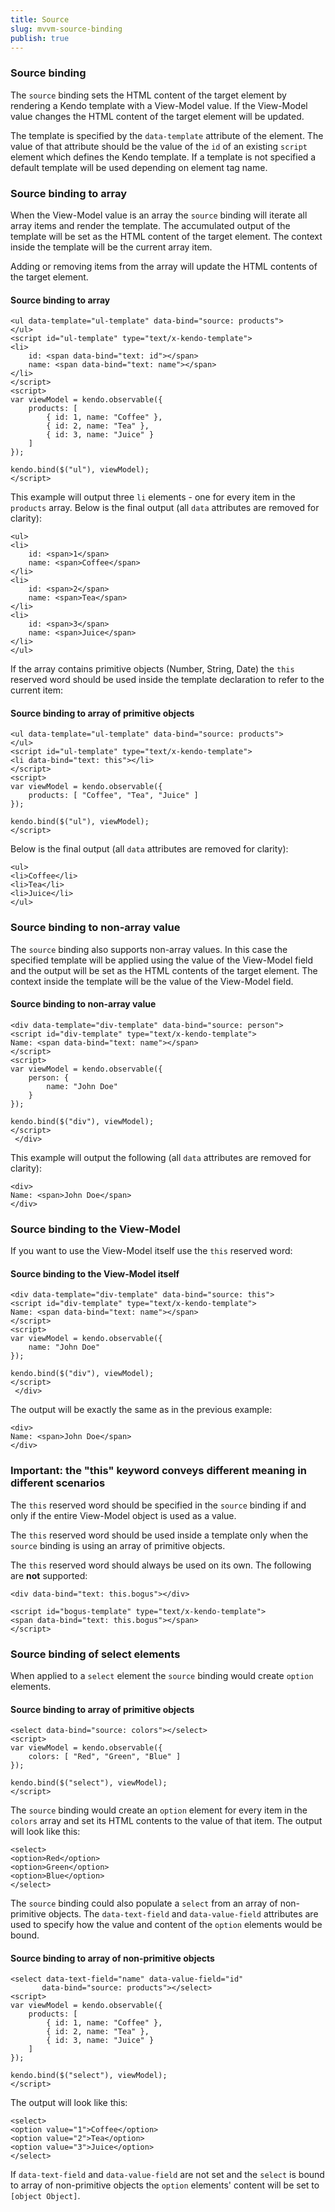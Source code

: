 ```yaml
---
title: Source
slug: mvvm-source-binding
publish: true
---
```


### Source binding

The `source` binding sets the HTML content of the target element by rendering a Kendo template with a View-Model value. If the View-Model value changes
the HTML content of the target element will be updated.

The template is specified by the `data-template` attribute of the element. The value of that attribute should be the value of the `id` of
an existing `script` element which defines the Kendo template. If a template is not specified a default template will be
used depending on element tag name.

### Source binding to array

When the View-Model value is an array the `source` binding will iterate all array items and render the template. The accumulated output of the template
will be set as the HTML content of the target element. The context inside the template will be the current array item.

Adding or removing items from the array will update the HTML contents of the target element.

  

#### Source binding to array
 
    <ul data-template="ul-template" data-bind="source: products">
    </ul>
    <script id="ul-template" type="text/x-kendo-template">
    <li>
        id: <span data-bind="text: id"></span>
        name: <span data-bind="text: name"></span>
    </li>
    </script>
    <script>
    var viewModel = kendo.observable({
        products: [
            { id: 1, name: "Coffee" },
            { id: 2, name: "Tea" },
            { id: 3, name: "Juice" }
        ]
    });
    
    kendo.bind($("ul"), viewModel);
    </script>
      

This example will output three `li` elements - one for every item in the `products` array.
Below is the final output (all `data` attributes are removed for clarity):

 
    <ul>
    <li>
        id: <span>1</span>
        name: <span>Coffee</span>
    </li>
    <li>
        id: <span>2</span>
        name: <span>Tea</span>
    </li>
    <li>
        id: <span>3</span>
        name: <span>Juice</span>
    </li>
    </ul>
     

If the array contains primitive objects (Number, String, Date) the `this` reserved word should be used inside the template declaration to refer to the current item:

  

#### Source binding to array of primitive objects
 
    <ul data-template="ul-template" data-bind="source: products">
    </ul>
    <script id="ul-template" type="text/x-kendo-template">
    <li data-bind="text: this"></li>
    </script>
    <script>
    var viewModel = kendo.observable({
        products: [ "Coffee", "Tea", "Juice" ]
    });
    
    kendo.bind($("ul"), viewModel);
    </script>
      

Below is the final output (all `data` attributes are removed for clarity):

 
    <ul>
    <li>Coffee</li>
    <li>Tea</li>
    <li>Juice</li>
    </ul>
     

### Source binding to non-array value

The `source` binding also supports non-array values. In this case the specified template will be applied using the value of the View-Model field and the output will be set
as the HTML contents of the target element. The context inside the template will be the value of the View-Model field.

  

#### Source binding to non-array value
 
    <div data-template="div-template" data-bind="source: person">
    <script id="div-template" type="text/x-kendo-template">
    Name: <span data-bind="text: name"></span>
    </script>
    <script>
    var viewModel = kendo.observable({
        person: { 
            name: "John Doe"
        }
    });
    
    kendo.bind($("div"), viewModel);
    </script>
     </div> 

This example will output the following (all `data` attributes are removed for clarity):

 
    <div>
    Name: <span>John Doe</span>
    </div>
     

### Source binding to the View-Model

If you want to use the View-Model itself use the `this` reserved word:

  

#### Source binding to the View-Model itself
 
    <div data-template="div-template" data-bind="source: this">
    <script id="div-template" type="text/x-kendo-template">
    Name: <span data-bind="text: name"></span>
    </script>
    <script>
    var viewModel = kendo.observable({
        name: "John Doe"
    });
    
    kendo.bind($("div"), viewModel);
    </script>
     </div> 

The output will be exactly the same as in the previous example:

 
    <div>
    Name: <span>John Doe</span>
    </div>
     

### Important: the "this" keyword conveys different meaning in different scenarios

The `this` reserved word should be specified in the `source` binding if and only if the entire View-Model object is used as a value.

The `this` reserved word should be used inside a template only when the `source` binding is using an array of primitive objects.

The `this` reserved word should always be used on its own. The following are **not** supported:

 
    <div data-bind="text: this.bogus"></div>
     
    <script id="bogus-template" type="text/x-kendo-template">
    <span data-bind="text: this.bogus"></span>
    </script>
     

### Source binding of select elements

When applied to a `select` element the `source` binding would create `option` elements.

  

#### Source binding to array of primitive objects
 
    <select data-bind="source: colors"></select>
    <script>
    var viewModel = kendo.observable({
        colors: [ "Red", "Green", "Blue" ]
    });
    
    kendo.bind($("select"), viewModel);
    </script>
      

The `source` binding would create an `option` element for every item in the `colors` array and set its HTML contents to the value of that item.
The output will look like this:

 
    <select>
    <option>Red</option>
    <option>Green</option>
    <option>Blue</option>
    </select>
     

The `source` binding could also populate a `select` from an array of non-primitive objects. The
`data-text-field` and `data-value-field` attributes are used to specify how the value and content of the `option`
elements would be bound.

  

#### Source binding to array of non-primitive objects
 
    <select data-text-field="name" data-value-field="id" 
           data-bind="source: products"></select>
    <script>
    var viewModel = kendo.observable({
        products: [ 
            { id: 1, name: "Coffee" },
            { id: 2, name: "Tea" },
            { id: 3, name: "Juice" }
        ]
    });
    
    kendo.bind($("select"), viewModel);
    </script>
      

The output will look like this:

 
    <select>
    <option value="1">Coffee</option>
    <option value="2">Tea</option>
    <option value="3">Juice</option>
    </select>
     

If `data-text-field` and `data-value-field` are not set and the `select` is bound to array of non-primitive objects the `option`
elements' content will be set to `[object Object]`.